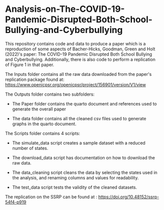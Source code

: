 # Analysis-on-The-COVID-19-Pandemic-Disrupted-Both-School-Bullying-and-Cyberbullying

This repository contains code and data to produce a paper which is a reproduction of some aspects of Bacher-Hicks, Goodman, Green and Holt (2022)'s paper: The COVID-19 Pandemic Disrupted Both School Bullying and Cyberbullying. Additionally, there is also code to perform a replication of Figure 1 in that paper.

The Inputs folder contains all the raw data downloaded from the paper's replication package found at: <https://www.openicpsr.org/openicpsr/project/156901/version/V1/view>

The Outputs folder contains two subfolders:

-   The Paper folder contains the quarto document and references used to generate the overall paper

-   The data folder contains all the cleaned csv files used to generate graphs in the quarto document.

The Scripts folder contains 4 scripts:

-   The simulate_data script creates a sample dataset with a reduced number of states.

-   The download_data script has documentation on how to download the raw data.

-   The data_cleaning script cleans the data by selecting the states used in the analysis, and renaming columns and values for readability.

-   The test_data script tests the validity of the cleaned datasets.

The replication on the SSRP can be found at : <https://doi.org/10.48152/ssrp-54f4-p919>
